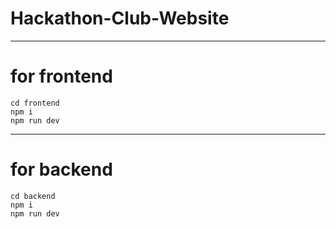 # Hackathon-Club-Website
---
# for frontend
```
cd frontend
npm i
npm run dev
```
---
# for backend

```
cd backend
npm i
npm run dev
```
